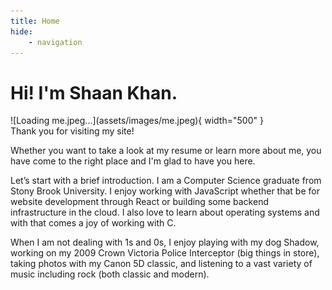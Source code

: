 ```yaml
---
title: Home
hide:
    - navigation
---
```


<div markdown="span">
<h1 id="header">Hi! I'm Shaan Khan.</h1>
</div>

<div markdown>
<div markdown="span" id="left-index">
    ![Loading me.jpeg...](assets/images/me.jpeg){ width="500" }
</div>
<div markdown>
Thank you for visiting my site!

Whether you want to take a look at my resume or learn more about me, you have come to the right place and I'm glad to have you here.

Let’s start with a brief introduction.  I am a Computer Science graduate from Stony Brook University.  I enjoy working with JavaScript whether that be for website development through React or building some backend infrastructure in the cloud.  I also love to learn about operating systems and with that comes a joy of working with C.

When I am not dealing with 1s and 0s, I enjoy playing with my dog Shadow, working on my 2009 Crown Victoria Police Interceptor (big things in store), taking photos with my Canon 5D classic, and listening to a vast variety of music including rock (both classic and modern).

</div>
</div>




